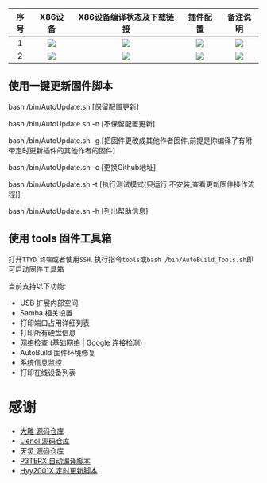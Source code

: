 |   序号    |     X86设备  |   X86设备编译状态及下载链接 |   插件配置   | 备注说明   |
| :-----------------: | :-------------: |:-----------------: | :-----------------: |  :-----------------: | 
| 1 |   [![](https://img.shields.io/badge/WayneSG%40OpenWrt-X86__64(Lean)-lightgrey)](https://github.com/waynesg/AutoBuild-OpenWrt/blob/main/.github/workflows/x64_18.06.yml)    | [![](https://github.com/waynesg/AutoBuild-OpenWrt/workflows/build_x64_18.06/badge.svg)](https://github.com/waynesg/AutoBuild-OpenWrt/actions/workflows/x64_18.06.yml) |[![](https://img.shields.io/badge/编译-配置-orange.svg)](https://github.com/waynesg/AutoBuild-OpenWrt/blob/main/build/Lede_source/.config) | ![](https://img.shields.io/github/last-commit/waynesg/AutoBuild-OpenWrt.svg)
| 2 |    [![](https://img.shields.io/badge/WayneSG%40OpenWrt-X86__64(Mortal)-lightgrey)](https://github.com/waynesg/AutoBuild-OpenWrt/blob/main/.github/workflows/x64_21.02.yml)     |[![](https://github.com/waynesg/AutoBuild-OpenWrt/workflows/build_x64_21.02/badge.svg)](https://github.com/waynesg/AutoBuild-OpenWrt/blob/main/.github/workflows/x64_21.02.yml) |[![](https://img.shields.io/badge/编译-配置-orange.svg)](https://github.com/waynesg/AutoBuild-OpenWrt/blob/main/build/Mortal_source/.config) | ![](https://img.shields.io/github/last-commit/waynesg/AutoBuild-OpenWrt.svg)

## 使用一键更新固件脚本

bash /bin/AutoUpdate.sh				[保留配置更新]

bash /bin/AutoUpdate.sh	-n			[不保留配置更新]

bash /bin/AutoUpdate.sh	-g			[把固件更改成其他作者固件,前提是你编译了有附带定时更新插件的其他作者的固件]

bash /bin/AutoUpdate.sh	-c			[更换Github地址]

bash /bin/AutoUpdate.sh	-t			[执行测试模式(只运行,不安装,查看更新固件操作流程)]

bash /bin/AutoUpdate.sh	-h			[列出帮助信息]


## 使用 tools 固件工具箱

   打开`TTYD 终端`或者使用`SSH`, 执行指令`tools`或`bash /bin/AutoBuild_Tools.sh`即可启动固件工具箱

   当前支持以下功能:

   - USB 扩展内部空间
   - Samba 相关设置
   - 打印端口占用详细列表
   - 打印所有硬盘信息
   - 网络检查 (基础网络 | Google 连接检测)
   - AutoBuild 固件环境修复
   - 系统信息监控
   - 打印在线设备列表
# 感谢
- [大雕 源码仓库](https://github.com/coolsnowwolf/lede.git)
- [Lienol 源码仓库](https://github.com/Lienol/openwrt.git)
- [天灵 源码仓库](https://github.com/project-openwrt/openwrt.git)
- [P3TERX 自动编译脚本](https://github.com/P3TERX/Actions-OpenWrt)
- [Hyy2001X 定时更新脚本](https://github.com/Hyy2001X/AutoBuild-Actions)
